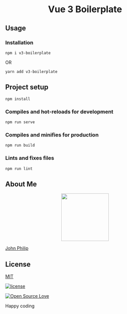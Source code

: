 
<div align="center">
  <h1>Vue 3 Boilerplate</h1>
  </div>


## Usage


### Installation


```
npm i v3-boilerplate
``` 
OR 

```
yarn add v3-boilerplate
```




## Project setup
```
npm install
```

### Compiles and hot-reloads for development
```
npm run serve
```

### Compiles and minifies for production
```
npm run build
```

### Lints and fixes files
```
npm run lint
```

## About Me 

<p align="center"><img src="https://twitter.com/amjohnphilip/photo" width="150">

<a target="_blank" href="https://twitter.com/amjohnphilip">John Philip</a>
</p>


## License

[MIT](LICENSE)

[![license](https://img.shields.io/github/license/mashape/apistatus.svg?style=for-the-badge)](#)

[![Open Source Love](https://badges.frapsoft.com/os/v2/open-source-200x33.png?v=103)](#)


Happy coding
